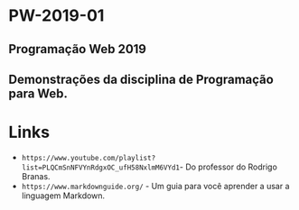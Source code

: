 # PW-2019-01
## Programação Web 2019

## Demonstrações da disciplina de Programação para Web.

# Links

* ``` https://www.youtube.com/playlist?list=PLQCmSnNFVYnRdgxOC_ufH58NxlmM6VYd1 ```- Do professor do Rodrigo Branas.
* ``` https://www.markdownguide.org/ ``` - Um guia para você aprender a usar a linguagem Markdown.
